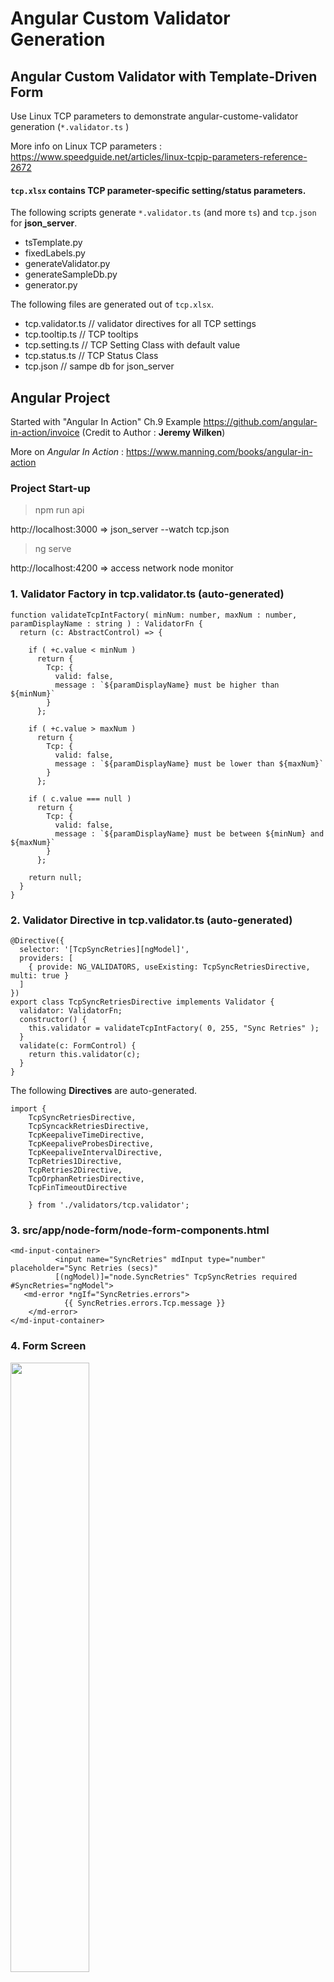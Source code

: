 
# Angular Custom Validator Generation

## Angular Custom Validator with Template-Driven Form

Use Linux TCP parameters to demonstrate angular-custome-validator generation (`*.validator.ts` )  

More info on Linux TCP parameters : https://www.speedguide.net/articles/linux-tcpip-parameters-reference-2672

#### `tcp.xlsx` contains TCP parameter-specific setting/status parameters.

The following scripts generate `*.validator.ts` (and more `ts`) and `tcp.json` for **json_server**.
- tsTemplate.py
- fixedLabels.py
- generateValidator.py
- generateSampleDb.py
- generator.py

The following files are generated out of `tcp.xlsx`.

- tcp.validator.ts // validator directives for all TCP settings
- tcp.tooltip.ts // TCP tooltips
- tcp.setting.ts // TCP Setting Class with default value
- tcp.status.ts // TCP Status Class
- tcp.json  // sampe db for json_server

## Angular Project

Started with "Angular In Action" Ch.9 Example https://github.com/angular-in-action/invoice (Credit to Author : **Jeremy Wilken**)

More on _Angular In Action_ : https://www.manning.com/books/angular-in-action

### Project Start-up

> npm run api 

http://localhost:3000  => json_server --watch tcp.json

> ng serve 

http://localhost:4200  => access network node monitor 



### 1. Validator Factory in tcp.validator.ts (auto-generated)

```
function validateTcpIntFactory( minNum: number, maxNum : number, paramDisplayName : string ) : ValidatorFn {
  return (c: AbstractControl) => {
    
    if ( +c.value < minNum ) 
      return {
        Tcp: {
          valid: false,
          message : `${paramDisplayName} must be higher than ${minNum}`
        }
      };

    if ( +c.value > maxNum ) 
      return {
        Tcp: {
          valid: false,
          message : `${paramDisplayName} must be lower than ${maxNum}`
        }
      };

    if ( c.value === null ) 
      return {
        Tcp: {
          valid: false,
          message : `${paramDisplayName} must be between ${minNum} and ${maxNum}`
        }
      };

    return null;
  }
}
```

### 2. Validator Directive in tcp.validator.ts (auto-generated)

```
@Directive({
  selector: '[TcpSyncRetries][ngModel]',
  providers: [
    { provide: NG_VALIDATORS, useExisting: TcpSyncRetriesDirective, multi: true }
  ]
})
export class TcpSyncRetriesDirective implements Validator {
  validator: ValidatorFn;  
  constructor() {
    this.validator = validateTcpIntFactory( 0, 255, "Sync Retries" );
  }  
  validate(c: FormControl) {
    return this.validator(c);
  }
}
```
The following **Directives** are auto-generated.
```
import { 
    TcpSyncRetriesDirective, 
    TcpSyncackRetriesDirective,
    TcpKeepaliveTimeDirective,
    TcpKeepaliveProbesDirective,
    TcpKeepaliveIntervalDirective,
    TcpRetries1Directive,
    TcpRetries2Directive,
    TcpOrphanRetriesDirective,
    TcpFinTimeoutDirective

    } from './validators/tcp.validator';
```

### 3. src/app/node-form/node-form-components.html
```
<md-input-container>
          <input name="SyncRetries" mdInput type="number" placeholder="Sync Retries (secs)" 
          [(ngModel)]="node.SyncRetries" TcpSyncRetries required #SyncRetries="ngModel">
   <md-error *ngIf="SyncRetries.errors">
            {{ SyncRetries.errors.Tcp.message }}
    </md-error>          
</md-input-container>
```
### 4. Form Screen

<img class="two" src="https://github.com/phyunsj/angular-custom-validator-generation/blob/master/form_validation.gif" width="50%" height="50%">

### 5. Additional Screens

![alt text-1](https://github.com/phyunsj/angular-custom-validator-generation/blob/master/monitor_statistics_node_4.png "Node Statistic for Node 4")

![alt text-2](https://github.com/phyunsj/angular-custom-validator-generation/blob/master/monitor_statistics_list.png "Node Statistic for Node 4")




## Material Icon 

https://material.io/icons/

1. insert '_' for icon name
`<md-icon md-list-icon >`view_week`</md-icon>`
2. (option 1) color "primary","warn" or "accent"
`<md-icon md-list-icon color="primary">`view_week`</md-icon>`
3. (option 2) color 
```
.blue-icon {
    color: blue;
}
.blue-icon svg {
    fill: blue;
}
```
Add the class to your icon:
`<md-icon class="blue-icon">menu</md-icon>`

